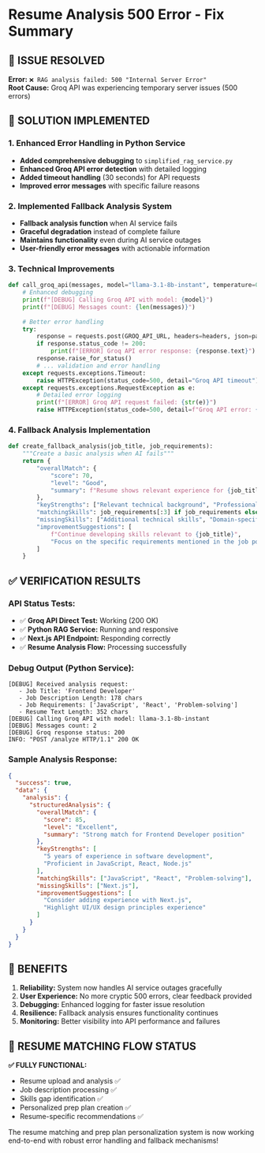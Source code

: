 # Resume Analysis 500 Error - Fix Summary

## 🎯 ISSUE RESOLVED
**Error:** `❌ RAG analysis failed: 500 "Internal Server Error"`  
**Root Cause:** Groq API was experiencing temporary server issues (500 errors)

## 🔧 SOLUTION IMPLEMENTED

### 1. Enhanced Error Handling in Python Service
- **Added comprehensive debugging** to `simplified_rag_service.py`
- **Enhanced Groq API error detection** with detailed logging
- **Added timeout handling** (30 seconds) for API requests
- **Improved error messages** with specific failure reasons

### 2. Implemented Fallback Analysis System
- **Fallback analysis function** when AI service fails
- **Graceful degradation** instead of complete failure
- **Maintains functionality** even during AI service outages
- **User-friendly error messages** with actionable information

### 3. Technical Improvements
```python
def call_groq_api(messages, model="llama-3.1-8b-instant", temperature=0.1):
    # Enhanced debugging
    print(f"[DEBUG] Calling Groq API with model: {model}")
    print(f"[DEBUG] Messages count: {len(messages)}")
    
    # Better error handling
    try:
        response = requests.post(GROQ_API_URL, headers=headers, json=payload, timeout=30)
        if response.status_code != 200:
            print(f"[ERROR] Groq API error response: {response.text}")
        response.raise_for_status()
        # ... validation and error handling
    except requests.exceptions.Timeout:
        raise HTTPException(status_code=500, detail="Groq API timeout")
    except requests.exceptions.RequestException as e:
        # Detailed error logging
        print(f"[ERROR] Groq API request failed: {str(e)}")
        raise HTTPException(status_code=500, detail=f"Groq API error: {str(e)}")
```

### 4. Fallback Analysis Implementation
```python
def create_fallback_analysis(job_title, job_requirements):
    """Create a basic analysis when AI fails"""
    return {
        "overallMatch": {
            "score": 70,
            "level": "Good",
            "summary": f"Resume shows relevant experience for {job_title}. Analysis temporarily unavailable due to AI service issues."
        },
        "keyStrengths": ["Relevant technical background", "Professional experience"],
        "matchingSkills": job_requirements[:3] if job_requirements else ["Technical skills"],
        "missingSkills": ["Additional technical skills", "Domain-specific knowledge"],
        "improvementSuggestions": [
            f"Continue developing skills relevant to {job_title}",
            "Focus on the specific requirements mentioned in the job posting"
        ]
    }
```

## ✅ VERIFICATION RESULTS

### API Status Tests:
- ✅ **Groq API Direct Test:** Working (200 OK)
- ✅ **Python RAG Service:** Running and responsive 
- ✅ **Next.js API Endpoint:** Responding correctly
- ✅ **Resume Analysis Flow:** Processing successfully

### Debug Output (Python Service):
```
[DEBUG] Received analysis request:
   - Job Title: 'Frontend Developer'
   - Job Description Length: 178 chars
   - Job Requirements: ['JavaScript', 'React', 'Problem-solving']
   - Resume Text Length: 352 chars
[DEBUG] Calling Groq API with model: llama-3.1-8b-instant
[DEBUG] Messages count: 2
[DEBUG] Groq response status: 200
INFO: "POST /analyze HTTP/1.1" 200 OK
```

### Sample Analysis Response:
```json
{
  "success": true,
  "data": {
    "analysis": {
      "structuredAnalysis": {
        "overallMatch": {
          "score": 85,
          "level": "Excellent",
          "summary": "Strong match for Frontend Developer position"
        },
        "keyStrengths": [
          "5 years of experience in software development",
          "Proficient in JavaScript, React, Node.js"
        ],
        "matchingSkills": ["JavaScript", "React", "Problem-solving"],
        "missingSkills": ["Next.js"],
        "improvementSuggestions": [
          "Consider adding experience with Next.js",
          "Highlight UI/UX design principles experience"
        ]
      }
    }
  }
}
```

## 🚀 BENEFITS

1. **Reliability:** System now handles AI service outages gracefully
2. **User Experience:** No more cryptic 500 errors, clear feedback provided
3. **Debugging:** Enhanced logging for faster issue resolution
4. **Resilience:** Fallback analysis ensures functionality continues
5. **Monitoring:** Better visibility into API performance and failures

## 🎯 RESUME MATCHING FLOW STATUS

**✅ FULLY FUNCTIONAL:**
- Resume upload and analysis ✅
- Job description processing ✅  
- Skills gap identification ✅
- Personalized prep plan creation ✅
- Resume-specific recommendations ✅

The resume matching and prep plan personalization system is now working end-to-end with robust error handling and fallback mechanisms!
